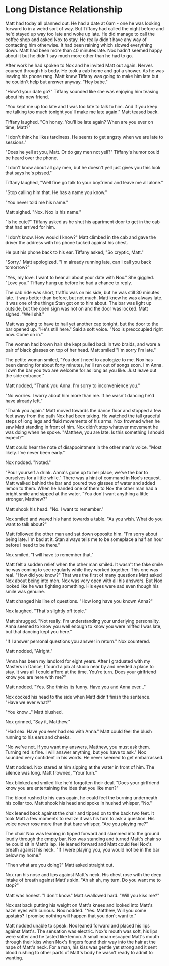 # Long Distance Relationship

Matt had today all planned out.  He had a date at 6am - one he was looking forward to in a weird sort of way.  But Tiffany had called the night before and he'd stayed up way too late and woke up late.  He did manage to call the coffee shop and asked Nox to stay.  He really didn't have any way of contacting him otherwise.  It had been raining which slowed everything down.  Matt had been more than 40 minutes late.  Nox hadn't seemed happy about it but he didn't say much more other than he had to go.

After work he had spoken to Nox and he invited Matt out again.  Nerves coursed through his body.  He took a cab home and got a shower.  As he was leaving his phone rang.  Matt knew Tiffany was going to make him late but he couldn't help but answer anyway.  "Hey babe."

"How'd your date go?"  Tiffany sounded like she was enjoying him teasing about his new friend.

"You kept me up too late and I was too late to talk to him. And if you keep me talking too much tonight you'll make me late again."  Matt teased back.

Tiffany laughed.  "Oh honey.  You'll be late again?  When are you ever on time, Matt?"

"I don't think he likes tardiness.  He seems to get angsty when we are late to sessions." 

"Does he yell at you, Matt.  Or do gay men not yell?"  Tiffany's humor could be heard over the phone.

"I don't know about all gay men, but he doesn't yell just gives you this look that says he's pissed."  

Tiffany laughed, "Well fine go talk to your boyfriend and leave me all alone."

"Stop calling him that.  He has a name you know."

"You never told me his name."

Matt sighed.  "Nox. Nox is his name."

"Is he cute?"  Tiffany asked as he shut his apartment door to get in the cab that had arrived for him.

"I don't know.  How would I know?"  Matt climbed in the cab and gave the driver the address with his phone tucked against his chest.  

He put his phone back to his ear. Tiffany asked, "So cryptic, Matt."

"Sorry."  Matt apologized. "I'm already running late, can I call you back tomorrow?"

"Yes, my love.  I want to hear all about your date with Nox." She giggled.  "Love you."  Tiffany hung up before he had a chance to reply.

The cab ride was short, traffic was on his side, but he was still 30 minutes late.  It was better than before, but not much.  Matt knew he was always late.  It was one of the things Stan got on to him about.  The bar was light up outside, but the open sign was not on and the door was locked.  Matt sighed.  "Well shit."

Matt was going to have to hail yet another cap tonight, but the door to the bar opened up.  "He's still here."  Said a soft voice.  "Nox is preoccupied right now.  Come on in."

The woman had brown hair she kept pulled back in two braids, and wore a pair of black glasses on top of her head.  Matt smiled  "I'm sorry I'm late."

The petite woman smiled, "You don't need to apologize to me.  Nox has been dancing for about forty minutes, he'll run out of songs soon.  I'm Anna.  I own the bar you two are welcome for as long as you like.  Just leave out the side entrance."

Matt nodded, "Thank you Anna.  I'm sorry to inconvenience you."

"No worries.  I worry about him more than me.  If he wasn't dancing he'd have already left."

"Thank you again."  Matt moved towards the dance floor and stopped a few feet away from the path Nox had been taking.  He watched the tall graceful steps of long legs and fluid movements of his arms.  Nox frowned when he saw Matt standing in front of him.  Nox didn't stop whatever movement he was doing when he spoke.  "Matthew, you are late.  Is this something I should expect?"

Matt could hear the note of disappointment in the other man's voice.  "Most likely.  I've never been early."

Nox nodded.  "Noted."

"Pour yourself a drink. Anna's gone up to her place, we've the bar to ourselves for a little while."  There was a hint of command in Nox's request.  Matt walked behind the bar and poured two glasses of water and added lemon to them.  When he handed one of them to Nox the other man had a bright smile and sipped at the water.  "You don't want anything a little stronger, Matthew?"

Matt shook his head.  "No.  I want to remember."

Nox smiled and waved  his hand towards a table.  "As you wish.  What do you want to talk about?"

Matt followed the other man and sat down opposite him.  "I'm sorry about being late.  I'm bad at it.  Stan always tells me to be someplace a half an hour before I need to be there."  

Nox smiled, "I will have to remember that."

Matt felt a sudden relief when the other man smiled.  It wasn't the fake smile he was coming to see regularly while they worked together.  This one was real.  "How did you know?"  That was the first of many questions Matt asked Nox about being into men.  Nox was very open with all his answers. But Nox looked like he was fighting something.  His eyes were sad even though his smile was genuine.

Matt changed his line of questions.  "How long have you known Anna?"

Nox laughed, "That's slightly off topic."

Matt shrugged.  "Not really.  I'm understanding your underlying personality.  Anna seemed to know you well enough to know you were miffed I was late, but that dancing kept you here."

"If I answer personal questions you answer in return."  Nox countered.

Matt nodded, "Alright."

"Anna has been my landlord for eight years.  After I graduated with my Masters in Dance, I found a job at studio near by and needed a place to stay.  It was all I could afford at the time.  You're turn.  Does your girlfriend know you are here with me?"

Matt nodded. "Yes.  She thinks its funny.  Have you and Anna ever..."

Nox cocked his head to the side when Matt didn't finish the sentence.  "Have we ever what?"

"You know..."  Matt blushed.

Nox grinned, "Say it, Matthew."

"Had sex.  Have you ever had sex with Anna."  Matt could feel the blush running to his ears and cheeks.

"No we've not.  If you want my answers, Matthew, you must ask them.  Turning red is fine.  I will answer anything, but you have to ask."  Nox sounded very confident in his words.  He never seemed to get embarrassed.

Matt nodded.  Nox stared at him sipping at the water in front of him.  The silence was long.  Matt frowned, "Your turn."

Nox blinked and smiled like he'd forgotten their deal.  "Does your girlfriend know you are entertaining the idea that you like men?"

The blood rushed to his ears again, he could feel the burning underneath his collar too.  Matt shook his head and spoke in hushed whisper, "No."

Nox leaned back against the chair and tipped on to the back two feet.  It took Matt a few moments to realize it was his turn to ask a question.  His voice never rose more than that bare whisper, "Are you playing me?"

The chair Nox was leaning in tipped forward and slammed into the ground loudly through the empty bar.  Nox was standing and turned Matt's chair so he could sit in Matt's lap.  He leaned forward and Matt could feel Nox's breath against his neck.  "If I were playing you, you would not be in the bar below my home."

"Then what are you doing?"  Matt asked straight out.

Nox ran his nose and lips against Matt's neck.  His chest rose with the deep intake of breath against Matt's skin.  "Ah ah ah, my turn.  Do you want me to stop?"

Matt was honest.  "I don't know."  Matt swallowed hard.  "Will you kiss me?"

Nox sat back putting his weight on Matt's knees and looked into Matt's hazel eyes with curious.  Nox nodded. "Yes.  Matthew, Will you come upstairs?  I promise nothing will happen that you don't want to."

Matt nodded unable to speak.  Nox leaned forward and placed his lips against Matt's.  The sensation was electric.  Nox's mouth was soft, his lips were softer and he tasted like lemon.  A small moan escaped Matt's mouth through their kiss when Nox's fingers found their way into the hair at the nape of Matt's neck.  For a man, his kiss was gentle yet strong and it sent blood rushing to other parts of Matt's body he wasn't ready to admit to wanting.
